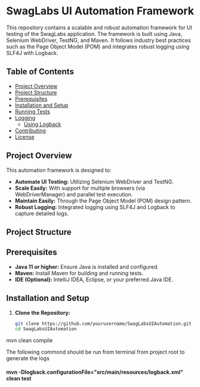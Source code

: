 # SwagLabs UI Automation Framework

This repository contains a scalable and robust automation framework for UI testing of the SwagLabs application. The framework is built using Java, Selenium WebDriver, TestNG, and Maven. It follows industry best practices such as the Page Object Model (POM) and integrates robust logging using SLF4J with Logback.

## Table of Contents

- [Project Overview](#project-overview)
- [Project Structure](#project-structure)
- [Prerequisites](#prerequisites)
- [Installation and Setup](#installation-and-setup)
- [Running Tests](#running-tests)
- [Logging](#logging)
    - [Using Logback](#using-logback)
- [Contributing](#contributing)
- [License](#license)

## Project Overview

This automation framework is designed to:
- **Automate UI Testing:** Utilizing Selenium WebDriver and TestNG.
- **Scale Easily:** With support for multiple browsers (via WebDriverManager) and parallel test execution.
- **Maintain Easily:** Through the Page Object Model (POM) design pattern.
- **Robust Logging:** Integrated logging using SLF4J and Logback to capture detailed logs.

## Project Structure


## Prerequisites

- **Java 11 or higher:** Ensure Java is installed and configured.
- **Maven:** Install Maven for building and running tests.
- **IDE (Optional):** IntelliJ IDEA, Eclipse, or your preferred Java IDE.

## Installation and Setup

1. **Clone the Repository:**

   ```bash
   git clone https://github.com/yourusername/SwagLabsUIAutomation.git
   cd SwagLabsUIAutomation
   
mvn clean compile

The following commond should be run from terminal from project root to generate the logs
#### mvn -Dlogback.configurationFile="src/main/resources/logback.xml" clean test 

